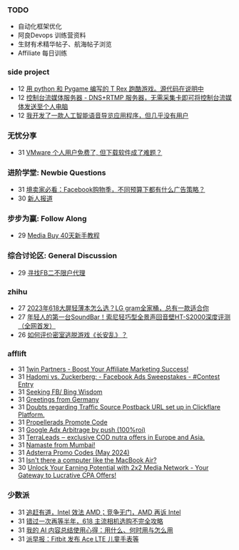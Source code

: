 ### TODO
-  自动化框架优化
-  阿良Devops 训练营资料
-  生财有术精华帖子、航海帖子浏览
-  Affiliate 每日训练

### side project
<!-- sideproject:START -->
-  12 [用 python 和 Pygame 编写的 T Rex 跑酷游戏。源代码在说明中](https://www.youtube.com/watch?v=pZySIXSelCA)
-  12 [控制台流媒体服务器 - DNS+RTMP 服务器，无需采集卡即可将控制台流媒体发送至个人电脑](https://github.com/Aioros/console-streaming-server)
-  12 [我开发了一款人工智能语音导览应用程序，但几乎没有用户](https://www.reddit.com/r/SideProject/comments/18gpp0e/ive_built_an_ai_audio_tour_app_but_have_almost_no/)<!-- sideproject:END -->


### 无忧分享
<!-- ruyo:START -->
-  31 [VMware 个人用户免费了, 但下载软件成了难题？](https://51.ruyo.net/18669.html)<!-- ruyo:END -->

### 进阶学堂: Newbie Questions
<!-- advertcn1:START -->
-  31 [境卖家必看：Facebook购物季，不同预算下都有什么广告策略？](https://www.advertcn.com/thread-115191-1-1.html)
-  30 [新人报道](https://www.advertcn.com/thread-115190-1-1.html)<!-- advertcn1:END -->

### 步步为赢: Follow Along
<!-- advertcn2:START -->
-  29 [Media Buy 40天新手教程](https://www.advertcn.com/thread-115158-1-1.html)<!-- advertcn2:END -->

### 综合讨论区: General Discussion
<!-- advertcn3:START -->
-  29 [寻找FB二不限户代理](https://www.advertcn.com/thread-115177-1-1.html)<!-- advertcn3:END -->


### zhihu
<!-- zhihu:START -->
-  27 [2023年618大屏轻薄本怎么选？LG gram全家桶，总有一款适合你](http://zhuanlan.zhihu.com/p/632641888?utm_campaign=rss&utm_medium=rss&utm_source=rss&utm_content=title)
-  27 [年轻人的第一台SoundBar！索尼轻巧型全景声回音壁HT-S2000深度评测（全网首发）](http://zhuanlan.zhihu.com/p/630990296?utm_campaign=rss&utm_medium=rss&utm_source=rss&utm_content=title)
-  26 [如何评价密室逃脱游戏《长安乱》？](http://www.zhihu.com/question/563950552/answer/3045961312?utm_campaign=rss&utm_medium=rss&utm_source=rss&utm_content=title)<!-- zhihu:END -->

### afflift
<!-- afflift:START -->
-  31 [1win Partners - Boost Your Affiliate Marketing Success!](https://afflift.com/f/threads/1win-partners-boost-your-affiliate-marketing-success.12960/)
-  31 [Hadomi vs. Zuckerberg: - Facebook Ads Sweepstakes - #Contest Entry](https://afflift.com/f/threads/hadomi-vs-zuckerberg-facebook-ads-sweepstakes-contest-entry.12846/)
-  31 [Seeking FB/ Bing Wisdom](https://afflift.com/f/threads/seeking-fb-bing-wisdom.13214/)
-  31 [Greetings from Germany](https://afflift.com/f/threads/greetings-from-germany.13210/)
-  31 [Doubts regarding Traffic Source Postback URL set up in Clickflare Platform.](https://afflift.com/f/threads/doubts-regarding-traffic-source-postback-url-set-up-in-clickflare-platform.13216/)
-  31 [Propellerads Promote Code](https://afflift.com/f/threads/propellerads-promote-code.13215/)
-  31 [Google Adx Arbitrage by push &lpar;100%roi&rpar;](https://afflift.com/f/threads/google-adx-arbitrage-by-push-100-roi.12165/)
-  31 [TerraLeads ‒ exclusive COD nutra offers in Europe and Asia.](https://afflift.com/f/threads/terraleads-%E2%80%92-exclusive-cod-nutra-offers-in-europe-and-asia.3287/)
-  31 [Namaste from Mumbai!](https://afflift.com/f/threads/namaste-from-mumbai.13207/)
-  31 [Adsterra Promo Codes &lpar;May 2024&rpar;](https://afflift.com/f/threads/adsterra-promo-codes-may-2024.13100/)
-  31 [Isn&#39;t there a computer like the MacBook Air?](https://afflift.com/f/threads/isnt-there-a-computer-like-the-macbook-air.13211/)
-  30 [Unlock Your Earning Potential with 2x2 Media Network - Your Gateway to Lucrative CPA Offers!](https://afflift.com/f/threads/unlock-your-earning-potential-with-2x2-media-network-your-gateway-to-lucrative-cpa-offers.12303/)<!-- afflift:END -->

### 少数派
<!-- sspai:START -->
-  31 [追赶有道，Intel 效法 AMD；竞争无门，AMD 再诉 Intel](https://sspai.com/prime/story/sv-anecdotes-09)
-  31 [错过一次再等半年，618 主流相机选购不完全攻略](https://sspai.com/post/89245)
-  31 [我的 AI 内容总结使用心得：用什么、何时用与怎么用](https://sspai.com/post/88530)
-  31 [派早报：Fitbit 发布 Ace LTE 儿童手表等](https://sspai.com/post/89242)<!-- sspai:END -->
